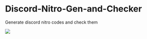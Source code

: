 # Discord-Nitro-Gen-and-Checker
Generate discord nitro codes and check them

![](https://cdn.discordapp.com/attachments/754989881901711411/806987377343070208/unknown.png)
